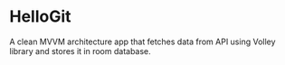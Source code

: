 # HelloGit
A clean MVVM architecture app that fetches data from API using Volley library and stores it in room database.
